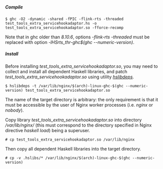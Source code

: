 ##### Compile

```ShellSession
$ ghc -O2 -dynamic -shared -fPIC -flink-rts -threaded test_tools_extra_servicehookadaptor.hs -o test_tools_extra_servicehookadaptor.so -fforce-recomp
```

Note that in ghc older than *8.10.6*, options *-flink-rts -threaded* must be
replaced with option *-lHSrts_thr-ghc&dollar;(ghc --numeric-version)*.

##### Install

Before installing *test_tools_extra_servicehookadaptor.so*, you may need to
collect and install all dependent Haskell libraries, and patch
*test_tools_extra_servicehookadaptor.so* using utility
[*hslibdeps*](https://github.com/lyokha/nginx-haskell-module/blob/master/utils/README.md#utility-hslibdeps).

```ShellSession
$ hslibdeps -t /var/lib/nginx/$(arch)-linux-ghc-$(ghc --numeric-version) test_tools_extra_servicehookadaptor.so
```

The name of the target directory is arbitrary: the only requirement is that it
must be accessible by the user of Nginx worker processes (i.e. *nginx* or
*nobody*).

Copy library *test_tools_extra_servicehookadaptor.so* into directory
*/var/lib/nginx/* (this must correspond to the directory specified in Nginx
directive *haskell load*) being a superuser.

```ShellSession
# cp test_tools_extra_servicehookadaptor.so /var/lib/nginx
```

Then copy all dependent Haskell libraries into the target directory.

```ShellSession
# cp -v .hslibs/* /var/lib/nginx/$(arch)-linux-ghc-$(ghc --numeric-version)
```

